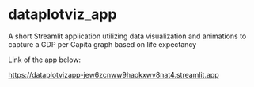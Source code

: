 # dataplotviz_app
A short Streamlit application utilizing data visualization and animations to capture a GDP per Capita graph based on life expectancy


Link of the app below:

https://dataplotvizapp-jew6zcnww9haokxwv8nat4.streamlit.app
